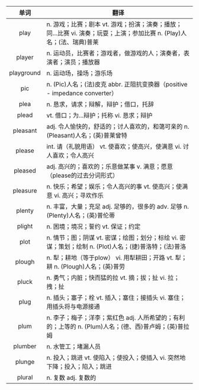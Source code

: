|单词|翻译  |
|:--:|--| 
|	play  		|		n. 游戏；比赛；剧本 vt. 游戏；扮演；演奏；播放；同…比赛 vi. 演奏；玩耍；上演；参加比赛 n. (Play)人名；(法、瑞典)普莱	|		
|	player  		|		n. 运动员，比赛者；游戏者，做游戏的人；演奏者，表演者；演员；播放器	|		
|	playground  		|		n. 运动场，操场；游乐场	|		
|	pic  		|		n. (Pic)人名；(法)皮克 abbr. 正阻抗变换器（positive - impedance converter）	|		
|	plea  		|		n. 恳求，请求；辩解，辩护；借口，托辞	|		
|	plead  		|		vt. 借口；为...辩护；托称 vi. 恳求；辩护	|		
|	pleasant  		|		adj. 令人愉快的，舒适的；讨人喜欢的，和蔼可亲的 n. (Pleasant)人名；(英)普莱曾特	|		
|	please  		|		int. 请（礼貌用语） vt. 使喜欢；使高兴，使满意 vi. 讨人喜欢；令人高兴	|		
|	pleased  		|		adj. 高兴的；喜欢的；乐意做某事 v. 满意；愿意（please的过去分词形式）	|		
|	pleasure  		|		n. 快乐；希望；娱乐；令人高兴的事 vt. 使高兴；使满意 vi. 高兴；寻欢作乐	|		
|	plenty  		|		n. 丰富，大量；充足 adj. 足够的，很多的 adv. 足够 n. (Plenty)人名；(英)普伦蒂	|		
|	plight  		|		n. 困境；境况；誓约 vt. 保证；约定	|		
|	plot  		|		n. 情节；图；阴谋 vt. 密谋；绘图；划分；标绘 vi. 密谋；策划；绘制 n. (Plot)人名；(捷)普洛特；(法)普洛	|		
|	plough  		|		n. 犁；耕地（等于plow） vi. 用犁耕田；开路 vt. 犁；耕 n. (Plough)人名；(英)普劳	|		
|	pluck  		|		n. 勇气；内脏；快而猛的拉 vt. 摘；拔；扯 vi. 拉；拽；扯	|		
|	plug  		|		n. 插头；塞子；栓 vt. 插入；塞住；接插头 vi. 塞住；用插头将与电源接通	|		
|	plum  		|		n. 李子；梅子；洋李；紫红色 adj. 人所希望的；有利的；上等的 n. (Plum)人名；(德、西)普卢姆；(英)普拉姆	|		
|	plumber  		|		n. 水管工；堵漏人员	|		
|	plunge  		|		n. 投入；跳进 vt. 使陷入；使投入；使插入 vi. 突然地下降；投入；陷入；跳进	|		
|	plural  		|		n. 复数 adj. 复数的	|		
